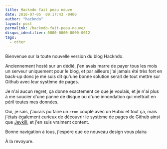 ```yaml
---
title: Hackndo fait peau neuve
date: 2016-07-05  09:17:43 -0400
author: "hackndo"
layout: post
permalink: /hackndo-fait-peau-neuve/
disqus_identifier: 0000-0000-0000-0012
tags:
  - other
---
```


Bienvenue sur la toute nouvelle version du blog Hackndo.

Anciennement hosté sur un dédié, j'en avais marre de payer tous les mois un serveur uniquement pour le blog, et par ailleurs j'ai jamais été très fort en back-up donc je me suis dit qu'une bonne solution serait de tout mettre sur Github avec leur système de pages.

Je n'ai aucun regret, ça donne exactement ce que je voulais, et je n'ai plus à me soucier d'une panne de disque ou d'une innondation qui mettrait en péril toutes mes données.

Oui, je sais, j'aurais pu faire un `cron` couplé avec un Hubic et tout ça, mais j'étais également curieux de découvrir le système de pages de Github ainsi que [Jeykill](https://jekyllrb.com/), et j'en suis vraiment content.

Bonne navigation à tous, j'espère que ce nouveau design vous plaira

À la revoyure.